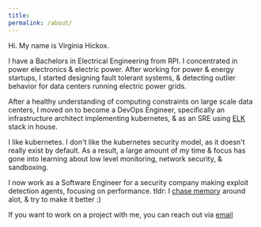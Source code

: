 ```yaml
---
title:
permalink: /about/
---
```


Hi. My name is Virginia Hickox. 

I have a Bachelors in Electrical Engineering from RPI. I concentrated in power electronics & electric power. After working for power & energy startups, I started designing fault tolerant systems, & detecting outlier behavior for data centers running electric power grids. 

After a healthy understanding of computing constraints on large scale data centers, I moved on to become a DevOps Engineer, specifically an infrastructure architect implementing kubernetes, & as an SRE using [ELK](https://www.elastic.co/products/elasticsearch) stack in house.

I like kubernetes. I don't like the kubernetes security model, as it doesn't really exist by default. As a result, a large amount of my time & focus has gone into learning about low level monitoring, network security, & sandboxing. 

I now work as a Software Engineer for a security company making exploit detection agents, focusing on performance. tldr: I [chase memory](https://ginxh.io/2018-04-18/high-performance-priority-queues-and-ruby/) around alot, & try to make it better :) 

If you want to work on a project with me, you can reach out via [email](virginiahickox@protonmail.com)
